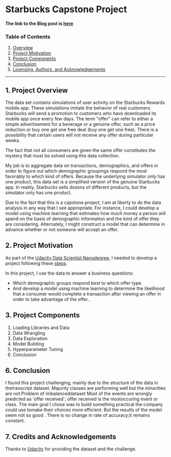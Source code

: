 # Starbucks Capstone Project

**The link to the Blog post is [here]()**
### Table of Contents

1. [Overview](#installation)
2. [Project Motivation](#motivation)
3. [Project Components](#files)
4. [Conclusion](#results)
5. [Licensing, Authors, and Acknowledgements](#licensing)

***

## 1. Project Overview <a name="installation"></a>

The data set contains simulations of user activity on the Starbucks Rewards mobile app. These simulations imitate the behavior of real customers. Starbucks will send a promotion to customers who have downloaded its mobile app once every few days. The term "offer" can refer to either a simple advertisement for a beverage or a genuine offer, such as a price reduction or buy one get one free deal (buy one get one free). There is a possibility that certain users will not receive any offer during particular weeks.

The fact that not all consumers are given the same offer constitutes the mystery that must be solved using this data collection.

My job is to aggregate data on transactions, demographics, and offers in order to figure out which demographic groupings respond the most favorably to which kind of offers. Because the underlying simulator only has one product, this data set is a simplified version of the genuine Starbucks app. In reality, Starbucks sells dozens of different products, but the simulator only has one product.

Due to the fact that this is a capstone project, I am at liberty to do the data analysis in any way that I see appropriate. For instance, I could develop a model using machine learning that estimates how much money a person will spend on the basis of demographic information and the kind of offer they are considering. Alternately, I might construct a model that can determine in advance whether or not someone will accept an offer.

## 2. Project Motivation <a name="motivation"></a>
As part of the [Udacity Data Scientist Nanodegree](https://www.udacity.com/course/data-scientist-nanodegree--nd025), I needed to develop a project following these [steps]().

In this project, I use the data to answer a business questions:
<ul>
    <li>Which demographic groups respond best to which offer type.</li>
<li>And develop a model using machine learning to determine the likelihood that a consumer would complete a transaction after viewing an offer in order to take advantage of the offer..</li>
 </ul>


## 3. Project Components <a name="files"></a>

<ol>
    <li> Loading Libraries and Data </li>
    <li> Data Wrangling </li>
    <li> Data Exploration </li>
    <li> Model Building </li>
    <li> Hyperparameter Tuning </li>
    <li> Conclusion </li>
</ol>


## 6. Conclusion <a name="results"></a>
I found this project challenging, mainly due to the structure of the data in thetranscript dataset.
Majority classes are performing well but the minorities are not.Problem of imbalanceddataset
Most of the events are wrongly predicted as 'offer received'; offer received is the mostoccuring event or class.
The main goal I chose was to build something practical the company could use tomake their choices more efficient.
But the results of the model seem not so good . There is no change in rate of accuracy;it remains constant.


## 7. Credits and Acknowledgements

Thanks to [Udacity](https://www.udacity.com/) for providing the dataset and the challenge.
